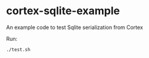 # cortex-sqlite-example

An example code to test Sqlite serialization from Cortex

Run:

```
./test.sh
```
